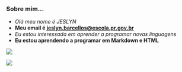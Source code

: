### Sobre mim...
- _Olá meu nome é JESLYN_
- **Meu email é jeslyn.barcellos@escola.pr.gov.br**
- <i>Eu estou interessada em aprender a programar novas linguagens</i>
- <B>Eu estou aprendendo a programar em Markdown e HTML</B>

[![](https://img.shields.io/badge/YouTube-FF0000?style=for-the-badge&logo=youtube&logoColor=white)](http://youtube.com.br)

[![](https://img.shields.io/badge/Netflix-E50914?style=for-the-badge&logo=netflix&logoColor=white)](https://netflix.com) 

